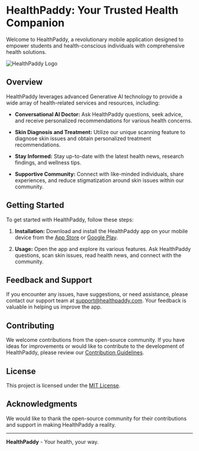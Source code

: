 # HealthPaddy: Your Trusted Health Companion

Welcome to HealthPaddy, a revolutionary mobile application designed to empower students and health-conscious individuals with comprehensive health solutions. 

![HealthPaddy Logo](assets/images/healthpaddy_logo.png.png)

## Overview

HealthPaddy leverages advanced Generative AI technology to provide a wide array of health-related services and resources, including:

- **Conversational AI Doctor:** Ask HealthPaddy questions, seek advice, and receive personalized recommendations for various health concerns.

- **Skin Diagnosis and Treatment:** Utilize our unique scanning feature to diagnose skin issues and obtain personalized treatment recommendations.

- **Stay Informed:** Stay up-to-date with the latest health news, research findings, and wellness tips.

- **Supportive Community:** Connect with like-minded individuals, share experiences, and reduce stigmatization around skin issues within our community.

## Getting Started

To get started with HealthPaddy, follow these steps:

1. **Installation:** Download and install the HealthPaddy app on your mobile device from the [App Store](your-app-store-link) or [Google Play](your-google-play-link).

2. **Usage:** Open the app and explore its various features. Ask HealthPaddy questions, scan skin issues, read health news, and connect with the community.

## Feedback and Support

If you encounter any issues, have suggestions, or need assistance, please contact our support team at [support@healthpaddy.com](mailto:support@healthpaddy.com). Your feedback is valuable in helping us improve the app.

## Contributing

We welcome contributions from the open-source community. If you have ideas for improvements or would like to contribute to the development of HealthPaddy, please review our [Contribution Guidelines](CONTRIBUTING.md).

## License

This project is licensed under the [MIT License](LICENSE).

## Acknowledgments

We would like to thank the open-source community for their contributions and support in making HealthPaddy a reality.

---

**HealthPaddy** - Your health, your way.
